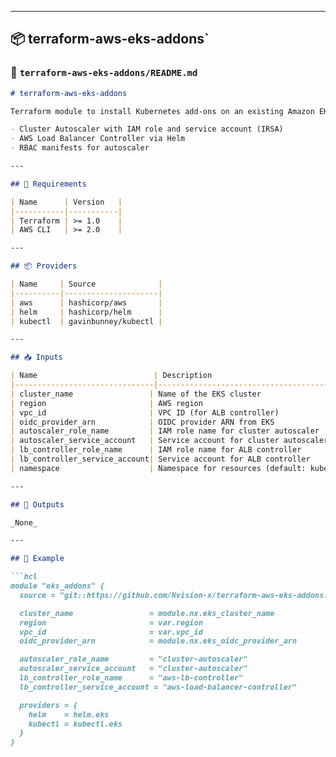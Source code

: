 
---

## 📦 terraform-aws-eks-addons`

### 📄 `terraform-aws-eks-addons/README.md`

```markdown
# terraform-aws-eks-addons

Terraform module to install Kubernetes add-ons on an existing Amazon EKS cluster. This includes:

- Cluster Autoscaler with IAM role and service account (IRSA)
- AWS Load Balancer Controller via Helm
- RBAC manifests for autoscaler

---

## 📌 Requirements

| Name      | Version   |
|-----------|-----------|
| Terraform | >= 1.0    |
| AWS CLI   | >= 2.0    |

---

## 📦 Providers

| Name     | Source              |
|----------|---------------------|
| aws      | hashicorp/aws       |
| helm     | hashicorp/helm      |
| kubectl  | gavinbunney/kubectl |

---

## 📥 Inputs

| Name                          | Description                                  | Type     | Required |
|-------------------------------|----------------------------------------------|----------|----------|
| cluster_name                 | Name of the EKS cluster                      | string   | ✅        |
| region                       | AWS region                                   | string   | ✅        |
| vpc_id                       | VPC ID (for ALB controller)                  | string   | ✅        |
| oidc_provider_arn            | OIDC provider ARN from EKS                   | string   | ✅        |
| autoscaler_role_name         | IAM role name for cluster autoscaler         | string   | ✅        |
| autoscaler_service_account   | Service account for cluster autoscaler       | string   | ✅        |
| lb_controller_role_name      | IAM role name for ALB controller             | string   | ✅        |
| lb_controller_service_account| Service account for ALB controller           | string   | ✅        |
| namespace                    | Namespace for resources (default: kube-system) | string | ❌        |

---

## 🔧 Outputs

_None_

---

## 🚀 Example

```hcl
module "eks_addons" {
  source = "git::https://github.com/Nvision-x/terraform-aws-eks-addons.git?ref=v1.0.0"

  cluster_name                 = module.nx.eks_cluster_name
  region                       = var.region
  vpc_id                       = var.vpc_id
  oidc_provider_arn            = module.nx.eks_oidc_provider_arn

  autoscaler_role_name         = "cluster-autoscaler"
  autoscaler_service_account   = "cluster-autoscaler"
  lb_controller_role_name      = "aws-lb-controller"
  lb_controller_service_account = "aws-load-balancer-controller"

  providers = {
    helm    = helm.eks
    kubectl = kubectl.eks
  }
}
